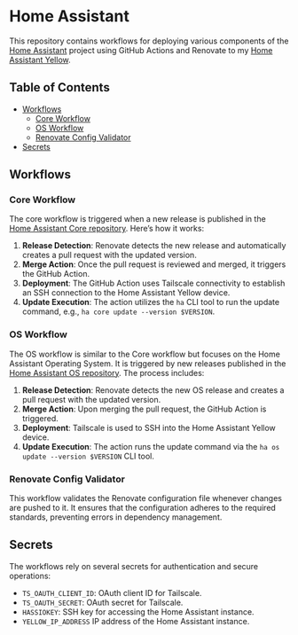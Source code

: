 # Home Assistant

This repository contains workflows for deploying various components of the [Home Assistant](https://www.home-assistant.io/) project using GitHub Actions and Renovate to my [Home Assistant Yellow](https://www.home-assistant.io/yellow/).

## Table of Contents

- [Workflows](#workflows)
  - [Core Workflow](#core-workflow)
  - [OS Workflow](#os-workflow)
  - [Renovate Config Validator](#renovate-config-validator)
- [Secrets](#secrets)

## Workflows

### Core Workflow

The core workflow is triggered when a new release is published in the [Home Assistant Core repository](https://github.com/home-assistant/core). Here’s how it works:

1. **Release Detection**: Renovate detects the new release and automatically creates a pull request with the updated version.
2. **Merge Action**: Once the pull request is reviewed and merged, it triggers the GitHub Action.
3. **Deployment**: The GitHub Action uses Tailscale connectivity to establish an SSH connection to the Home Assistant Yellow device.
4. **Update Execution**: The action utilizes the `ha` CLI tool to run the update command, e.g., `ha core update --version $VERSION`.

### OS Workflow

The OS workflow is similar to the Core workflow but focuses on the Home Assistant Operating System. It is triggered by new releases published in the [Home Assistant OS repository](https://github.com/home-assistant/operating-system). The process includes:

1. **Release Detection**: Renovate detects the new OS release and creates a pull request with the updated version.
2. **Merge Action**: Upon merging the pull request, the GitHub Action is triggered.
3. **Deployment**: Tailscale is used to SSH into the Home Assistant Yellow device.
4. **Update Execution**: The action runs the update command via the `ha os update --version $VERSION` CLI tool.

### Renovate Config Validator

This workflow validates the Renovate configuration file whenever changes are pushed to it. It ensures that the configuration adheres to the required standards, preventing errors in dependency management.

## Secrets

The workflows rely on several secrets for authentication and secure operations:

- `TS_OAUTH_CLIENT_ID`: OAuth client ID for Tailscale.
- `TS_OAUTH_SECRET`: OAuth secret for Tailscale.
- `HASSIOKEY`: SSH key for accessing the Home Assistant instance.
- `YELLOW_IP_ADDRESS` IP address of the Home Assistant instance.

